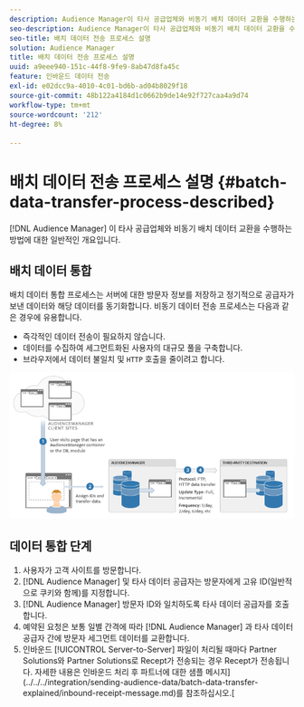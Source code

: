 ```yaml
---
description: Audience Manager이 타사 공급업체와 비동기 배치 데이터 교환을 수행하는 방법에 대한 일반적인 개요입니다.
seo-description: Audience Manager이 타사 공급업체와 비동기 배치 데이터 교환을 수행하는 방법에 대한 일반적인 개요입니다.
seo-title: 배치 데이터 전송 프로세스 설명
solution: Audience Manager
title: 배치 데이터 전송 프로세스 설명
uuid: a9eee940-151c-44f8-9fe9-8ab47d8fa45c
feature: 인바운드 데이터 전송
exl-id: e02dcc9a-4010-4c01-bd6b-ad04b8029f18
source-git-commit: 48b122a4184d1c0662b9de14e92f727caa4a9d74
workflow-type: tm+mt
source-wordcount: '212'
ht-degree: 8%

---
```


# 배치 데이터 전송 프로세스 설명 {#batch-data-transfer-process-described}

[!DNL Audience Manager] 이 타사 공급업체와 비동기 배치 데이터 교환을 수행하는 방법에 대한 일반적인 개요입니다.

## 배치 데이터 통합

<!-- c_async.xml -->

배치 데이터 통합 프로세스는 서버에 대한 방문자 정보를 저장하고 정기적으로 공급자가 보낸 데이터와 해당 데이터를 동기화합니다. 비동기 데이터 전송 프로세스는 다음과 같은 경우에 유용합니다.

* 즉각적인 데이터 전송이 필요하지 않습니다.
* 데이터를 수집하여 세그먼트화된 사용자의 대규모 풀을 구축합니다.
* 브라우저에서 데이터 불일치 및 `HTTP` 호출을 줄이려고 합니다.

![](assets/s2s_70.png)

## 데이터 통합 단계

1. 사용자가 고객 사이트를 방문합니다.
1. [!DNL Audience Manager] 및 타사 데이터 공급자는 방문자에게 고유 ID(일반적으로 쿠키와 함께)를 지정합니다.
1. [!DNL Audience Manager] 방문자 ID와 일치하도록 타사 데이터 공급자를 호출합니다.
1. 예약된 요청은 보통 일별 간격에 따라 [!DNL Audience Manager] 과 타사 데이터 공급자 간에 방문자 세그먼트 데이터를 교환합니다.
1. 인바운드 [!UICONTROL Server-to-Server] 파일이 처리될 때마다 Partner Solutions와 Partner Solutions로 Recept가 전송되는 경우 Recept가 전송됩니다. 자세한 내용은 인바운드 처리 후 파트너에 대한 샘플 메시지](../../../integration/sending-audience-data/batch-data-transfer-explained/inbound-receipt-message.md)를 참조하십시오.[
